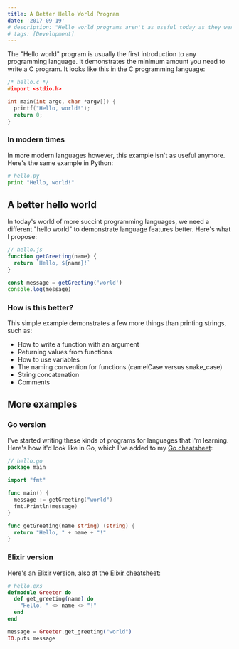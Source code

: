 ```yaml
---
title: A Better Hello World Program
date: '2017-09-19'
# description: "Hello world programs aren't as useful today as they were before. Here's what I propose..."
# tags: [Development]
---
```


The "Hello world" program is usually the first introduction to any programming language. It demonstrates the minimum amount you need to write a C program. It looks like this in the C programming language:

```c
/* hello.c */
#import <stdio.h>

int main(int argc, char *argv[]) {
  printf("Hello, world!");
  return 0;
}
```

### In modern times

In more modern languages however, this example isn't as useful anymore. Here's the same example in Python:

```py
# hello.py
print "Hello, world!"
```

<next-block title="Let's improve on this."></next-block>

## A better hello world

In today's world of more succint programming languages, we need a different "hello world" to demonstrate language features better. Here's what I propose:

```js
// hello.js
function getGreeting(name) {
  return `Hello, ${name}!`
}

const message = getGreeting('world')
console.log(message)
```

### How is this better?

This simple example demonstrates a few more things than printing strings, such as:

- How to write a function with an argument
- Returning values from functions
- How to use variables
- The naming convention for functions (camelCase versus snake_case)
- String concatenation
- Comments

<next-block title="Let's look at some more examples."></next-block>

## More examples

### Go version

I've started writing these kinds of programs for languages that I'm learning. Here's how it'd look like in Go, which I've added to my [Go cheatsheet](https://ricostacruz.com/cheatsheets/go):

```go
// hello.go
package main

import "fmt"

func main() {
  message := getGreeting("world")
  fmt.Println(message)
}

func getGreeting(name string) (string) {
  return "Hello, " + name + "!"
}
```

### Elixir version

Here's an Elixir version, also at the [Elixir cheatsheet](https://ricostacruz.com/cheatsheets/elixir):

```elixir
# hello.exs
defmodule Greeter do
  def get_greeting(name) do
    "Hello, " <> name <> "!"
  end
end

message = Greeter.get_greeting("world")
IO.puts message
```

